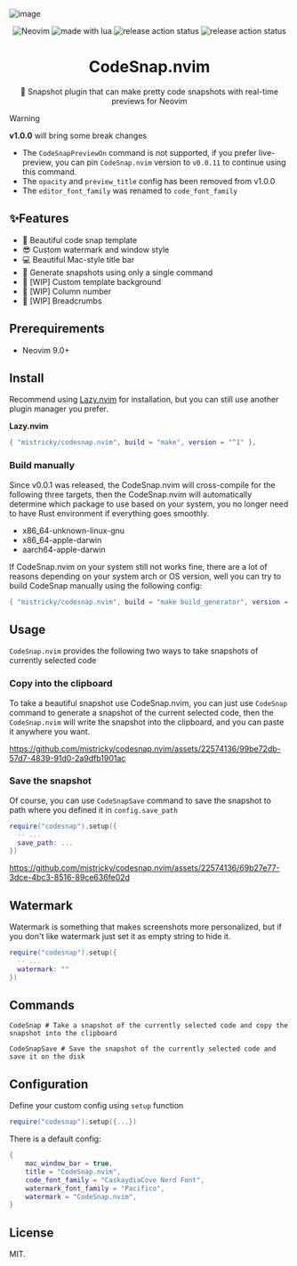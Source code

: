 ![image](https://github.com/mistricky/codesnap.nvim/assets/22574136/9fc40afc-cff8-4e18-a04f-e931d32a1fb7)



<p align="center">

<img src="https://img.shields.io/badge/Neovim-57A143?logo=neovim&logoColor=fff&style=for-the-badge" alt="Neovim" />

<img src="https://img.shields.io/badge/Made%20With%20Lua-2C2D72?logo=lua&logoColor=fff&style=for-the-badge" alt="made with lua" >

<img src="https://img.shields.io/github/actions/workflow/status/mistricky/codesnap.nvim/release.yml?style=for-the-badge&label=release" alt="release action status" />

<img src="https://img.shields.io/github/actions/workflow/status/mistricky/codesnap.nvim/lint.yml?style=for-the-badge&label=Lint" alt="release action status" />

</p>

<h1 align="center">CodeSnap.nvim</h1>
<p align="center">📸 Snapshot plugin that can make pretty code snapshots with real-time previews for Neovim</p>

> [!WARNING]  
> **v1.0.0** will bring some break changes
> - The `CodeSnapPreviewOn` command is not supported, if you prefer live-preview, you can pin `CodeSnap.nvim` version to `v0.0.11` to continue using this command.
> - The `opacity` and `preview_title` config has been removed from v1.0.0
> - The `editor_font_family` was renamed to `code_font_family`

## ✨Features
- 🤩 Beautiful code snap template
- 😎 Custom watermark and window style
- 💻 Beautiful Mac-style title bar
- 🤖 Generate snapshots using only a single command
- 👏 [WIP] Custom template background
- 🔢 [WIP] Column number
- 🍞 [WIP] Breadcrumbs

## Prerequirements
- Neovim 9.0+

## Install
Recommend using [Lazy.nvim](https://github.com/folke/lazy.nvim) for installation, but you can still use another plugin manager you prefer.

**Lazy.nvim**
```lua
{ "mistricky/codesnap.nvim", build = "make", version = "^1" },
```

### Build manually
Since v0.0.1 was released, the CodeSnap.nvim will cross-compile for the following three targets, then the CodeSnap.nvim will automatically determine which package to use based on your system, you no longer need to have Rust environment if everything goes smoothly.
- x86_64-unknown-linux-gnu
- x86_64-apple-darwin
- aarch64-apple-darwin

If CodeSnap.nvim on your system still not works fine, there are a lot of reasons depending on your system arch or OS version, well you can try to build CodeSnap manually using the following config:
```lua
{ "mistricky/codesnap.nvim", build = "make build_generator", version = "^1" },
```

## Usage 
`CodeSnap.nvim` provides the following two ways to take snapshots of currently selected code

### Copy into the clipboard
To take a beautiful snapshot use CodeSnap.nvim, you can just use `CodeSnap` command to generate a snapshot of the current selected code, then the `CodeSnap.nvim` will write the snapshot into the clipboard, and you can paste it anywhere you want.



https://github.com/mistricky/codesnap.nvim/assets/22574136/99be72db-57d7-4839-91d0-2a9dfb1901ac



### Save the snapshot

Of course, you can use `CodeSnapSave` command to save the snapshot to path where you defined it in `config.save_path`
```lua
require("codesnap").setup({
  -- ...
  save_path: ...
})
```



https://github.com/mistricky/codesnap.nvim/assets/22574136/69b27e77-3dce-4bc3-8516-89ce636fe02d




## Watermark
Watermark is something that makes screenshots more personalized, but if you don't like watermark just set it as empty string to hide it.
```lua
require("codesnap").setup({
  -- ...
  watermark: ""
})
```

## Commands
```shell
CodeSnap # Take a snapshot of the currently selected code and copy the snapshot into the clipboard

CodeSnapSave # Save the snapshot of the currently selected code and save it on the disk
```

## Configuration
Define your custom config using `setup` function
```lua
require("codesnap").setup({...})
```

There is a default config:
```lua
{
    mac_window_bar = true,
    title = "CodeSnap.nvim",
    code_font_family = "CaskaydiaCove Nerd Font",
    watermark_font_family = "Pacifico",
    watermark = "CodeSnap.nvim",
}
```

## License
MIT.
